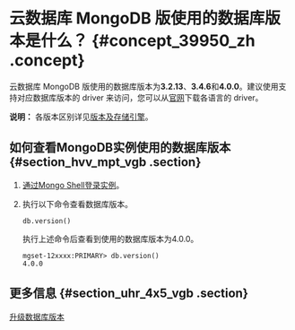 # 云数据库 MongoDB 版使用的数据库版本是什么？ {#concept_39950_zh .concept}

云数据库 MongoDB 版使用的数据库版本为**3.2.13**、**3.4.6**和**4.0.0**。建议使用支持对应数据库版本的 driver 来访问，您可以从[官网](https://docs.mongodb.org/ecosystem/drivers/)下载各语言的 driver。

**说明：** 各版本区别详见[版本及存储引擎](../../../../intl.zh-CN/产品简介/版本及存储引擎.md#)。

## 如何查看MongoDB实例使用的数据库版本 {#section_hvv_mpt_vgb .section}

1.  [通过Mongo Shell登录实例](../../../../intl.zh-CN/副本集快速入门/连接实例/副本集实例连接说明.md#)。
2.  执行以下命令查看数据库版本。

    ```
    db.version()
    ```

    执行上述命令后查看到使用的数据库版本为4.0.0。

    ```
    mgset-12xxxx:PRIMARY> db.version()
    4.0.0
    ```


## 更多信息 {#section_uhr_4x5_vgb .section}

[升级数据库版本](../../../../intl.zh-CN/用户指南/实例管理/升级数据库版本.md#)

